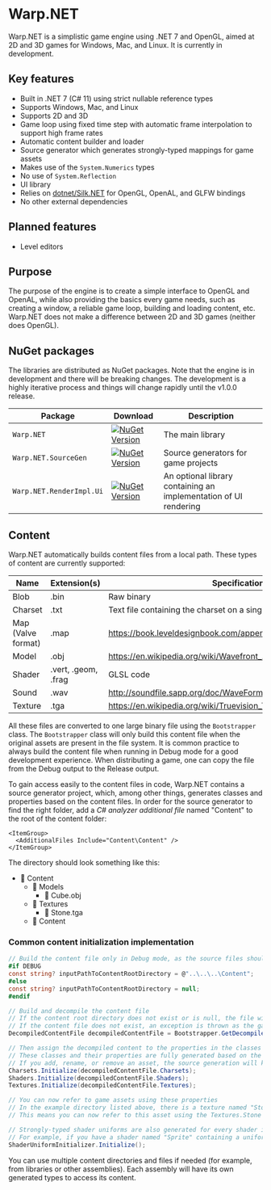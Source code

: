 # Warp.NET

Warp.NET is a simplistic game engine using .NET 7 and OpenGL, aimed at 2D and 3D games for Windows, Mac, and Linux. It is currently in development.

## Key features

- Built in .NET 7 (C# 11) using strict nullable reference types
- Supports Windows, Mac, and Linux
- Supports 2D and 3D
- Game loop using fixed time step with automatic frame interpolation to support high frame rates
- Automatic content builder and loader
- Source generator which generates strongly-typed mappings for game assets
- Makes use of the `System.Numerics` types
- No use of `System.Reflection`
- UI library
- Relies on [dotnet/Silk.NET](https://github.com/dotnet/Silk.NET) for OpenGL, OpenAL, and GLFW bindings
- No other external dependencies

## Planned features

- Level editors

## Purpose

The purpose of the engine is to create a simple interface to OpenGL and OpenAL, while also providing the basics every game needs, such as creating a window, a reliable game loop, building and loading content, etc. Warp.NET does not make a difference between 2D and 3D games (neither does OpenGL).

## NuGet packages

The libraries are distributed as NuGet packages. Note that the engine is in development and there will be breaking changes. The development is a highly iterative process and things will change rapidly until the v1.0.0 release.

| **Package**              | **Download**                                                                                                                                              | **Description**                                                  |
|--------------------------|-----------------------------------------------------------------------------------------------------------------------------------------------------------|------------------------------------------------------------------|
| `Warp.NET`               | [![NuGet Version](https://img.shields.io/nuget/v/NoahStolk.Warp.NET.svg)](https://www.nuget.org/packages/NoahStolk.Warp.NET/)                             | The main library                                                 |
| `Warp.NET.SourceGen`     | [![NuGet Version](https://img.shields.io/nuget/v/NoahStolk.Warp.NET.SourceGen.svg)](https://www.nuget.org/packages/NoahStolk.Warp.NET.SourceGen/)         | Source generators for game projects                              |
| `Warp.NET.RenderImpl.Ui` | [![NuGet Version](https://img.shields.io/nuget/v/NoahStolk.Warp.NET.RenderImpl.Ui.svg)](https://www.nuget.org/packages/NoahStolk.Warp.NET.RenderImpl.Ui/) | An optional library containing an implementation of UI rendering |

## Content

Warp.NET automatically builds content files from a local path. These types of content are currently supported:

| **Name**           | **Extension(s)**    | **Specification**                                               |
|--------------------|---------------------|-----------------------------------------------------------------|
| Blob               | .bin                | Raw binary                                                      |
| Charset            | .txt                | Text file containing the charset on a single line               |
| Map (Valve format) | .map                | https://book.leveldesignbook.com/appendix/resources/formats/map |
| Model              | .obj                | https://en.wikipedia.org/wiki/Wavefront_.obj_file               |
| Shader             | .vert, .geom, .frag | GLSL code                                                       |
| Sound              | .wav                | http://soundfile.sapp.org/doc/WaveFormat/                       |
| Texture            | .tga                | https://en.wikipedia.org/wiki/Truevision_TGA                    |

All these files are converted to one large binary file using the `Bootstrapper` class. The `Bootstrapper` class will only build this content file when the original assets are present in the file system. It is common practice to always build the content file when running in Debug mode for a good development experience. When distributing a game, one can copy the file from the Debug output to the Release output.

To gain access easily to the content files in code, Warp.NET contains a source generator project, which, among other things, generates classes and properties based on the content files. In order for the source generator to find the right folder, add a _C# analyzer additional file_ named "Content" to the root of the content folder:

```
<ItemGroup>
  <AdditionalFiles Include="Content\Content" />
</ItemGroup>
```

The directory should look something like this:

- 📁 Content
	- 📁 Models
		- 📃 Cube.obj
	- 📁 Textures
		- 📃 Stone.tga
	- 📃 Content

### Common content initialization implementation

```cs
// Build the content file only in Debug mode, as the source files should only be present during development
#if DEBUG
const string? inputPathToContentRootDirectory = @"..\..\..\Content";
#else
const string? inputPathToContentRootDirectory = null;
#endif

// Build and decompile the content file
// If the content root directory does not exist or is null, the file will not be generated
// If the content file does not exist, an exception is thrown as the game will not be able to run without its assets
DecompiledContentFile decompiledContentFile = Bootstrapper.GetDecompiledContent(inputPathToContentRootDirectory, outputPathForGeneratedContentFile);

// Then assign the decompiled content to the properties in the classes
// These classes and their properties are fully generated based on the path to the content root directory (which is located using the "Content" additional file)
// If you add, rename, or remove an asset, the source generation will kick in and immediately update the properties
Charsets.Initialize(decompiledContentFile.Charsets);
Shaders.Initialize(decompiledContentFile.Shaders);
Textures.Initialize(decompiledContentFile.Textures);

// You can now refer to game assets using these properties
// In the example directory listed above, there is a texture named "Stone.tga" in the "Textures" subdirectory
// This means you can now refer to this asset using the Textures.Stone property

// Strongly-typed shader uniforms are also generated for every shader in the generated Shaders class
// For example, if you have a shader named "Sprite" containing a uniform named "spriteColor", you can refer to it using the SpriteUniforms.SpriteColor property which holds the uniform location value as a 32-bit integer
ShaderUniformInitializer.Initialize();
```

You can use multiple content directories and files if needed (for example, from libraries or other assemblies). Each assembly will have its own generated types to access its content.
